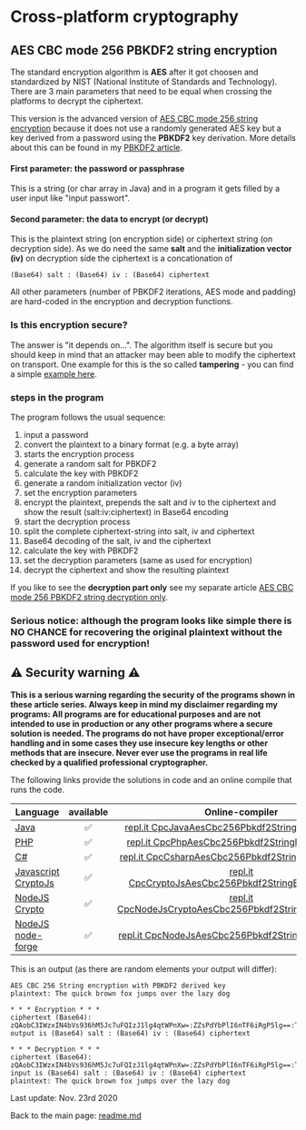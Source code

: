 # Cross-platform cryptography

## AES CBC mode 256 PBKDF2 string encryption

The standard encryption algorithm is **AES** after it got choosen and standardized by NIST (National Institute of Standards and Technology). There are 3 main parameters that need to be equal when crossing the platforms to decrypt the ciphertext. 

This version is the advanced version of [AES CBC mode 256 string encryption](aes_cbc_256_string_encryption.md) because it does not use a randomly generated AES key but a key derived from a password using the **PBKDF2** key derivation. More details about this can be found in my [PBKDF2 article](pbkdf2.md).

#### First parameter: the password or passphrase

This is a string (or char array in Java) and in a program it gets filled by a user input like "input passwort".

#### Second parameter: the data to encrypt (or decrypt)

This is the plaintext string (on encryption side) or ciphertext string (on decryption side). As we do need the same **salt** and the **initialization vector (iv)** on decryption side the ciphertext is a concationation of

```terminal
(Base64) salt : (Base64) iv : (Base64) ciphertext
```

All other parameters (number of PBKDF2 iterations, AES mode and padding) are hard-coded in the encryption and decryption functions.

### Is this encryption secure?
The answer is "it depends on...". The algorithm itself is secure but you should keep in mind that an attacker may been able to modify the ciphertext on transport. One example for this is the so called **tampering** - you can find a simple [example here](aes_cbc_tampering.md).

### steps in the program

The program follows the usual sequence:
1. input a password
2. convert the plaintext to a binary format (e.g. a byte array)
3. starts the encryption process
4. generate a random salt for PBKDF2
5. calculate the key with PBKDF2
6. generate a random initialization vector (iv)
7. set the encryption parameters
8. encrypt the plaintext, prepends the salt and iv to the ciphertext and show the result (salt:iv:ciphertext) in Base64 encoding
9. start the decryption process
10. split the complete ciphertext-string into salt, iv and ciphertext
11. Base64 decoding of the salt, iv and the ciphertext
12. calculate the key with PBKDF2
13. set the decryption parameters (same as used for encryption)
14. decrypt the ciphertext and show the resulting plaintext

If you like to see the **decryption part only** see my separate article [AES CBC mode 256 PBKDF2 string decryption only](aes_cbc_256_pbkdf2_string_decryption_only.md).

### **Serious notice: although the program looks like simple there is NO CHANCE for recovering the original plaintext without the password used for encryption!**

## :warning: Security warning :warning:

**This is a serious warning regarding the security of the programs shown in these article series.  Always keep in mind my disclaimer regarding my programs: All programs are for educational purposes and are not intended to use in production or any other programs where a  secure solution is needed. The programs do not have proper exceptional/error handling and in some cases they use insecure key lengths or other methods that are insecure. Never ever use the programs in real life checked by a qualified professional cryptographer.**

The following links provide the solutions in code and an online compile that runs the code.

| Language | available | Online-compiler
| ------ | :---: | :----: |
| [Java](AesCbc256Pbkdf2StringEncryption/AesCbc256Pbkdf2StringEncryption_Full.java) | :white_check_mark: | [repl.it CpcJavaAesCbc256Pbkdf2StringEncryptionFull](https://repl.it/@javacrypto/CpcJavaAesCbc256Pbkdf2StringEncryptionFull#Main.java/)
| [PHP](AesCbc256Pbkdf2StringEncryption/AesCbc256Pbkdf2StringEncryption_Full.php) | :white_check_mark: | [repl.it CpcPhpAesCbc256Pbkdf2StringEncryptionFull](https://repl.it/@javacrypto/CpcPhpAesCbc256Pbkdf2StringEncryptionFull/)
| [C#](AesCbc256Pbkdf2StringEncryption/AesCbc256Pbkdf2StringEncryption_Full.cs) | :white_check_mark: | [repl.it CpcCsharpAesCbc256Pbkdf2StringEncryptionFull](https://repl.it/@javacrypto/CpcCsharpAesCbc256Pbkdf2StringEncryptionFull#main.cs/)
| [Javascript CryptoJs](AesCbc256Pbkdf2StringEncryption/AesCbc256Pbkdf2StringEncryption_FullCryptoJs.js) | :white_check_mark: | [repl.it CpcCryptoJsAesCbc256Pbkdf2StringEncryptionFull](https://repl.it/@javacrypto/CpcCryptoJsAesCbc256Pbkdf2StringEncryptionFull#index.js/)
| [NodeJS Crypto](AesCbc256Pbkdf2StringEncryption/AesCbc256Pbkdf2StringEncryption_FullNodeJsCrypto.js) | :white_check_mark: | [repl.it CpcNodeJsCryptoAesCbc256Pbkdf2StringEncryptionFull](https://repl.it/@javacrypto/CpcNodeJsCryptoAesCbc256Pbkdf2StringEncryptionFull#index.js/)
| [NodeJS node-forge](AesCbc256Pbkdf2StringEncryption/AesCbc256Pbkdf2StringEncryption_FullNodeJs.js) | :white_check_mark: | [repl.it CpcNodeJsAesCbc256Pbkdf2StringEncryptionFull](https://repl.it/@javacrypto/CpcNodeJsAesCbc256Pbkdf2StringEncryptionFull#index.js/)

This is an output (as there are random elements your output will differ):

```plaintext
AES CBC 256 String encryption with PBKDF2 derived key
plaintext: The quick brown fox jumps over the lazy dog

* * * Encryption * * *
ciphertext (Base64): zQAobC3IWzxIN4bVs936hM5Jc7uFQIzJ1lg4qtWPnXw=:ZZsPdYbPlI6nTF6iRgP5lg==:Tpski19GwNnAvB113A6yS+ty9R9LQdc8mKxiRvGD0/C0+l615bOj3tITAoGUkXOf
output is (Base64) salt : (Base64) iv : (Base64) ciphertext

* * * Decryption * * *
ciphertext (Base64): zQAobC3IWzxIN4bVs936hM5Jc7uFQIzJ1lg4qtWPnXw=:ZZsPdYbPlI6nTF6iRgP5lg==:Tpski19GwNnAvB113A6yS+ty9R9LQdc8mKxiRvGD0/C0+l615bOj3tITAoGUkXOf
input is (Base64) salt : (Base64) iv : (Base64) ciphertext
plaintext: The quick brown fox jumps over the lazy dog
```

Last update: Nov. 23rd 2020

Back to the main page: [readme.md](readme.md)